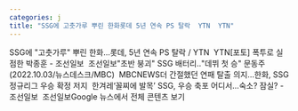 ```yaml
---
categories: j
title: "SSG에 고춧가루 뿌린 한화롯데 5년 연속 PS 탈락  YTN  YTN"
---
```

SSG에 "고춧가루" 뿌린 한화...롯데, 5년 연속 PS 탈락 / YTN&nbsp;&nbsp;YTN[포토] 폭투로 실점한 박종훈 - 조선일보&nbsp;&nbsp;조선일보"초반 붕괴" SSG 배터리‥"데뷔 첫 승" 문동주 (2022.10.03/뉴스데스크/MBC)&nbsp;&nbsp;MBCNEWS더 간절했던 연패 탈출 의지…한화, SSG 정규리그 우승 확정 저지&nbsp;&nbsp;한겨레‘꼴찌에 발목’ SSG, 우승 축포 어디서…숙소? 잠실? - 조선일보&nbsp;&nbsp;조선일보Google 뉴스에서 전체 콘텐츠 보기